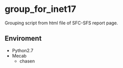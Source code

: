 # group_for_inet17
Grouping script from html file of SFC-SFS report page.

## Enviroment
- Python2.7
- Mecab
    - chasen
